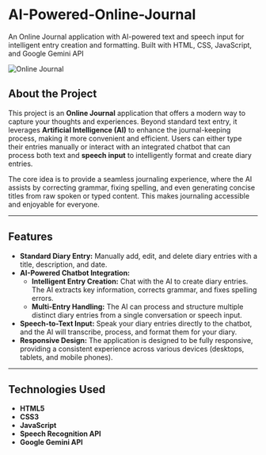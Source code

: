 # AI-Powered-Online-Journal
An Online Journal application with AI-powered text and speech input for intelligent entry creation and formatting. Built with HTML, CSS, JavaScript, and Google Gemini API

![Online Journal]([https://github.com/Ismail-Sadaqat/Smart-Toll-Gate-System/blob/b481221d50a3c54539407ac0c028a07773ec220c/Hardware-and-Software-Diagrams/Hardware%20diagram%20of%20Smart%20Toll%20Gate.png](https://github.com/Ismail-Sadaqat/AI-Powered-Online-Journal-/blob/c94fac971083f2e1d9553bb59c86072f26ab81b0/Online%20journal/Journal%20main%20page.png))

## About the Project

This project is an **Online Journal** application that offers a modern way to capture your thoughts and experiences. Beyond standard text entry, it leverages **Artificial Intelligence (AI)** to enhance the journal-keeping process, making it more convenient and efficient. Users can either type their entries manually or interact with an integrated chatbot that can process both text and **speech input** to intelligently format and create diary entries.

The core idea is to provide a seamless journaling experience, where the AI assists by correcting grammar, fixing spelling, and even generating concise titles from raw spoken or typed content. This makes journaling accessible and enjoyable for everyone.

---

## Features

* **Standard Diary Entry:** Manually add, edit, and delete diary entries with a title, description, and date.
* **AI-Powered Chatbot Integration:**
    * **Intelligent Entry Creation:** Chat with the AI to create diary entries. The AI extracts key information, corrects grammar, and fixes spelling errors.
    * **Multi-Entry Handling:** The AI can process and structure multiple distinct diary entries from a single conversation or speech input.
* **Speech-to-Text Input:** Speak your diary entries directly to the chatbot, and the AI will transcribe, process, and format them for your diary.
* **Responsive Design:** The application is designed to be fully responsive, providing a consistent experience across various devices (desktops, tablets, and mobile phones).

---

## Technologies Used

* **HTML5**
* **CSS3**
* **JavaScript**
* **Speech Recognition API**
* **Google Gemini API**
